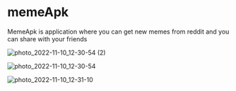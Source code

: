 # memeApk
MemeApk is application where you can get new memes from reddit and you can share with your friends 


![photo_2022-11-10_12-30-54 (2)](https://user-images.githubusercontent.com/71202227/201022493-e2985683-c9cf-4360-951f-a4673e2d3789.jpg)

![photo_2022-11-10_12-30-54](https://user-images.githubusercontent.com/71202227/201022506-f4316f7a-8060-4828-a03b-eebf728119bf.jpg)

![photo_2022-11-10_12-31-10](https://user-images.githubusercontent.com/71202227/201022521-d44f9a91-735e-445f-9921-3eb7d0d92ebf.jpg)

